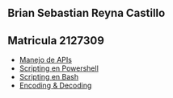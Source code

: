 ##  Brian Sebastian Reyna Castillo
##  Matricula 2127309

- [Manejo de APIs](./ManejoAPI/)
- [Scripting  en Powershell](./Scripting_posh/)
- [Scripting en Bash](./Scripting_Bash/)
- [Encoding & Decoding](./Encoding_Decoding/) 
